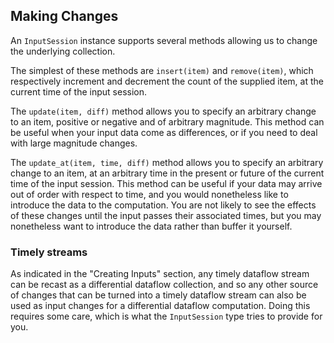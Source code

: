 ## Making Changes

An `InputSession` instance supports several methods allowing us to change the underlying collection.

The simplest of these methods are `insert(item)` and `remove(item)`, which respectively increment and decrement the count of the supplied item, at the current time of the input session.

The `update(item, diff)` method allows you to specify an arbitrary change to an item, positive or negative and of arbitrary magnitude. This method can be useful when your input data come as differences, or if you need to deal with large magnitude changes.

The `update_at(item, time, diff)` method allows you to specify an arbitrary change to an item, at an arbitrary time in the present or future of the current time of the input session. This method can be useful if your data may arrive out of order with respect to time, and you would nonetheless like to introduce the data to the computation. You are not likely to see the effects of these changes until the input passes their associated times, but you may nonetheless want to introduce the data rather than buffer it yourself.

### Timely streams

As indicated in the "Creating Inputs" section, any timely dataflow stream can be recast as a differential dataflow collection, and so any other source of changes that can be turned into a timely dataflow stream can also be used as input changes for a differential dataflow computation. Doing this requires some care, which is what the `InputSession` type tries to provide for you.